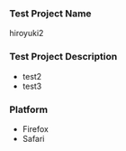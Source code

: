 ### Test Project Name
hiroyuki2

### Test Project Description
- test2
- test3

### Platform
- Firefox
- Safari
